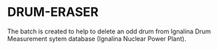 # DRUM-ERASER
The batch is created to help to delete an odd drum from Ignalina Drum Measurement sytem database (Ignalina Nuclear Power Plant).
